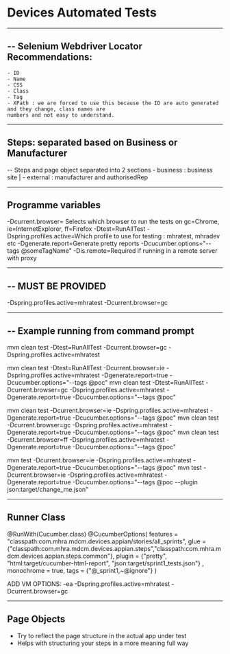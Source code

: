 # Devices Automated Tests

-------------------------------------------------
-- Selenium Webdriver Locator Recommendations:
-------------------------------------------------

    - ID
    - Name
    - CSS
    - Class
    - Tag
    - XPath : we are forced to use this because the ID are auto generated and they change, class names are
    numbers and not easy to understand.

-------------------------------------------------
Steps: separated based on Business or Manufacturer
-------------------------------------------------

-- Steps and page object separated into 2 sections
    - business : business site
    |
    - external : manufacturer and authorisedRep

-------------------------------------------------
Programme variables
-------------------------------------------------

-Dcurrent.browser= Selects which browser to run the tests on gc=Chrome, ie=InternetExplorer, ff=Firefox
-Dtest=RunAllTest
-Dspring.profiles.active=Which profile to use for testing : mhratest, mhradev etc
-Dgenerate.report=Generate pretty reports
-Dcucumber.options="--tags @someTagName"
-Dis.remote=Required if running in a remote server with proxy

-------------------------------------------------
 -- MUST BE PROVIDED
-------------------------------------------------

-Dspring.profiles.active=mhratest
-Dcurrent.browser=gc

-------------------------------------------------
 -- Example running from command prompt
-------------------------------------------------

mvn clean test -Dtest=RunAllTest -Dcurrent.browser=gc -Dspring.profiles.active=mhratest

mvn clean test -Dtest=RunAllTest -Dcurrent.browser=ie -Dspring.profiles.active=mhratest -Dgenerate.report=true -Dcucumber.options="--tags @poc"
mvn clean test -Dtest=RunAllTest -Dcurrent.browser=gc -Dspring.profiles.active=mhratest -Dgenerate.report=true -Dcucumber.options="--tags @poc"

mvn clean test -Dcurrent.browser=ie -Dspring.profiles.active=mhratest -Dgenerate.report=true -Dcucumber.options="--tags @poc"
mvn clean test -Dcurrent.browser=gc -Dspring.profiles.active=mhratest -Dgenerate.report=true -Dcucumber.options="--tags @poc"
mvn clean test -Dcurrent.browser=ff -Dspring.profiles.active=mhratest -Dgenerate.report=true -Dcucumber.options="--tags @poc"

mvn test -Dcurrent.browser=ie -Dspring.profiles.active=mhratest -Dgenerate.report=true -Dcucumber.options="--tags @poc"
mvn test -Dcurrent.browser=ie -Dspring.profiles.active=mhratest -Dgenerate.report=true -Dcucumber.options="--tags @poc --plugin json:target/change_me.json"



-------------------------------------------------
Runner Class
-------------------------------------------------

@RunWith(Cucumber.class)
@CucumberOptions(
        features = "classpath:com.mhra.mdcm.devices.appian/stories/all_sprints",
        glue = {"classpath:com.mhra.mdcm.devices.appian.steps","classpath:com.mhra.mdcm.devices.appian.steps.common"},
        plugin = {"pretty", "html:target/cucumber-html-report", "json:target/sprint1_tests.json"}
        , monochrome = true, tags = {"@_sprint1,~@ignore"}
)

ADD VM OPTIONS: -ea -Dspring.profiles.active=mhratest -Dcurrent.browser=gc

-------------------------------------------------
Page Objects
-------------------------------------------------

- Try to reflect the page structure in the actual app under test
- Helps with structuring your steps in a more meaning full way
